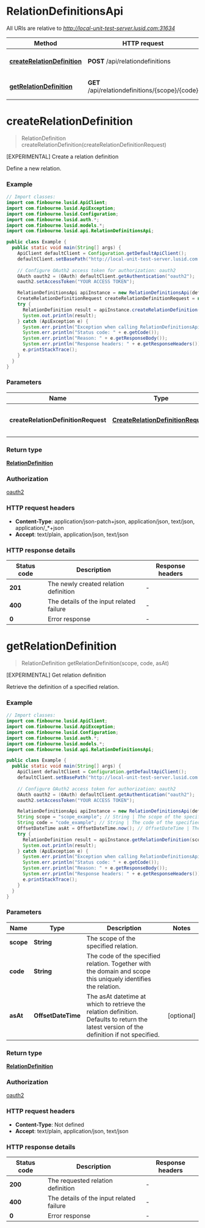 # RelationDefinitionsApi

All URIs are relative to *http://local-unit-test-server.lusid.com:31634*

Method | HTTP request | Description
------------- | ------------- | -------------
[**createRelationDefinition**](RelationDefinitionsApi.md#createRelationDefinition) | **POST** /api/relationdefinitions | [EXPERIMENTAL] Create a relation definition
[**getRelationDefinition**](RelationDefinitionsApi.md#getRelationDefinition) | **GET** /api/relationdefinitions/{scope}/{code} | [EXPERIMENTAL] Get relation definition


<a name="createRelationDefinition"></a>
# **createRelationDefinition**
> RelationDefinition createRelationDefinition(createRelationDefinitionRequest)

[EXPERIMENTAL] Create a relation definition

Define a new relation.

### Example
```java
// Import classes:
import com.finbourne.lusid.ApiClient;
import com.finbourne.lusid.ApiException;
import com.finbourne.lusid.Configuration;
import com.finbourne.lusid.auth.*;
import com.finbourne.lusid.models.*;
import com.finbourne.lusid.api.RelationDefinitionsApi;

public class Example {
  public static void main(String[] args) {
    ApiClient defaultClient = Configuration.getDefaultApiClient();
    defaultClient.setBasePath("http://local-unit-test-server.lusid.com:31634");
    
    // Configure OAuth2 access token for authorization: oauth2
    OAuth oauth2 = (OAuth) defaultClient.getAuthentication("oauth2");
    oauth2.setAccessToken("YOUR ACCESS TOKEN");

    RelationDefinitionsApi apiInstance = new RelationDefinitionsApi(defaultClient);
    CreateRelationDefinitionRequest createRelationDefinitionRequest = new CreateRelationDefinitionRequest(); // CreateRelationDefinitionRequest | The definition of the new relation.
    try {
      RelationDefinition result = apiInstance.createRelationDefinition(createRelationDefinitionRequest);
      System.out.println(result);
    } catch (ApiException e) {
      System.err.println("Exception when calling RelationDefinitionsApi#createRelationDefinition");
      System.err.println("Status code: " + e.getCode());
      System.err.println("Reason: " + e.getResponseBody());
      System.err.println("Response headers: " + e.getResponseHeaders());
      e.printStackTrace();
    }
  }
}
```

### Parameters

Name | Type | Description  | Notes
------------- | ------------- | ------------- | -------------
 **createRelationDefinitionRequest** | [**CreateRelationDefinitionRequest**](CreateRelationDefinitionRequest.md)| The definition of the new relation. |

### Return type

[**RelationDefinition**](RelationDefinition.md)

### Authorization

[oauth2](../README.md#oauth2)

### HTTP request headers

 - **Content-Type**: application/json-patch+json, application/json, text/json, application/_*+json
 - **Accept**: text/plain, application/json, text/json

### HTTP response details
| Status code | Description | Response headers |
|-------------|-------------|------------------|
**201** | The newly created relation definition |  -  |
**400** | The details of the input related failure |  -  |
**0** | Error response |  -  |

<a name="getRelationDefinition"></a>
# **getRelationDefinition**
> RelationDefinition getRelationDefinition(scope, code, asAt)

[EXPERIMENTAL] Get relation definition

Retrieve the definition of a specified relation.

### Example
```java
// Import classes:
import com.finbourne.lusid.ApiClient;
import com.finbourne.lusid.ApiException;
import com.finbourne.lusid.Configuration;
import com.finbourne.lusid.auth.*;
import com.finbourne.lusid.models.*;
import com.finbourne.lusid.api.RelationDefinitionsApi;

public class Example {
  public static void main(String[] args) {
    ApiClient defaultClient = Configuration.getDefaultApiClient();
    defaultClient.setBasePath("http://local-unit-test-server.lusid.com:31634");
    
    // Configure OAuth2 access token for authorization: oauth2
    OAuth oauth2 = (OAuth) defaultClient.getAuthentication("oauth2");
    oauth2.setAccessToken("YOUR ACCESS TOKEN");

    RelationDefinitionsApi apiInstance = new RelationDefinitionsApi(defaultClient);
    String scope = "scope_example"; // String | The scope of the specified relation.
    String code = "code_example"; // String | The code of the specified relation. Together with the domain and scope this uniquely              identifies the relation.
    OffsetDateTime asAt = OffsetDateTime.now(); // OffsetDateTime | The asAt datetime at which to retrieve the relation definition. Defaults to return              the latest version of the definition if not specified.
    try {
      RelationDefinition result = apiInstance.getRelationDefinition(scope, code, asAt);
      System.out.println(result);
    } catch (ApiException e) {
      System.err.println("Exception when calling RelationDefinitionsApi#getRelationDefinition");
      System.err.println("Status code: " + e.getCode());
      System.err.println("Reason: " + e.getResponseBody());
      System.err.println("Response headers: " + e.getResponseHeaders());
      e.printStackTrace();
    }
  }
}
```

### Parameters

Name | Type | Description  | Notes
------------- | ------------- | ------------- | -------------
 **scope** | **String**| The scope of the specified relation. |
 **code** | **String**| The code of the specified relation. Together with the domain and scope this uniquely              identifies the relation. |
 **asAt** | **OffsetDateTime**| The asAt datetime at which to retrieve the relation definition. Defaults to return              the latest version of the definition if not specified. | [optional]

### Return type

[**RelationDefinition**](RelationDefinition.md)

### Authorization

[oauth2](../README.md#oauth2)

### HTTP request headers

 - **Content-Type**: Not defined
 - **Accept**: text/plain, application/json, text/json

### HTTP response details
| Status code | Description | Response headers |
|-------------|-------------|------------------|
**200** | The requested relation definition |  -  |
**400** | The details of the input related failure |  -  |
**0** | Error response |  -  |


